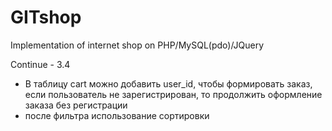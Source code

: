 GITshop
=======

Implementation of internet shop on PHP/MySQL(pdo)/JQuery


Continue - 3.4

- В таблицу cart можно добавить user_id, чтобы формировать заказ,
если пользователь не зарегистрирован, то продолжить оформление заказа без регистрации
- после фильтра использование сортировки